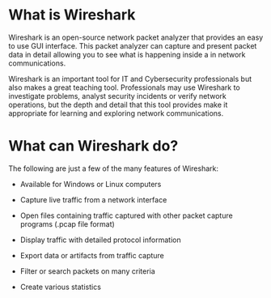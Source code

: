 What is Wireshark
=================

Wireshark is an open-source network packet analyzer that provides an easy to use
GUI interface. This packet analyzer can capture and present packet data in
detail allowing you to see what is happening inside a in network communications.

Wireshark is an important tool for IT and Cybersecurity professionals but also
makes a great teaching tool. Professionals may use Wireshark to investigate
problems, analyst security incidents or verify network operations, but the depth
and detail that this tool provides make it appropriate for learning and
exploring network communications.

What can Wireshark do?
======================

The following are just a few of the many features of Wireshark:

-   Available for Windows or Linux computers

-   Capture live traffic from a network interface

-   Open files containing traffic captured with other packet capture programs
    (.pcap file format)

-   Display traffic with detailed protocol information

-   Export data or artifacts from traffic capture

-   Filter or search packets on many criteria

-   Create various statistics

